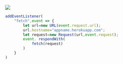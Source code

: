 [![](https://www.herokucdn.com/deploy/button.png)](https://heroku.com/deploy?template=https://github.com/bxyslayer/whatareyd)

```js
addEventListener(
    "fetch",event => {
        let url=new URL(event.request.url);
        url.hostname="appname.herokuapp.com";
        let request=new Request(url,event.request);
        event. respondWith(
            fetch(request)
        )
    }
)
```
